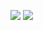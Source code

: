 ![](https://user-images.githubusercontent.com/69413160/163107524-cce6de10-85e8-40ad-9295-08209d0b038c.png)
![](https://user-images.githubusercontent.com/69413160/163107537-97e6c69d-f8bf-4f30-9d12-87f7ee79cd82.png)